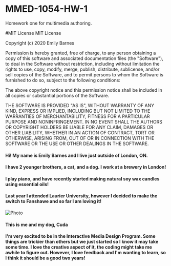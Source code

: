 # MMED-1054-HW-1
Homework one for multimedia authoring.


#MIT License
MIT License

Copyright (c) 2020 Emily Barnes

Permission is hereby granted, free of charge, to any person obtaining a copy
of this software and associated documentation files (the "Software"), to deal
in the Software without restriction, including without limitation the rights
to use, copy, modify, merge, publish, distribute, sublicense, and/or sell
copies of the Software, and to permit persons to whom the Software is
furnished to do so, subject to the following conditions:

The above copyright notice and this permission notice shall be included in all
copies or substantial portions of the Software.

THE SOFTWARE IS PROVIDED "AS IS", WITHOUT WARRANTY OF ANY KIND, EXPRESS OR
IMPLIED, INCLUDING BUT NOT LIMITED TO THE WARRANTIES OF MERCHANTABILITY,
FITNESS FOR A PARTICULAR PURPOSE AND NONINFRINGEMENT. IN NO EVENT SHALL THE
AUTHORS OR COPYRIGHT HOLDERS BE LIABLE FOR ANY CLAIM, DAMAGES OR OTHER
LIABILITY, WHETHER IN AN ACTION OF CONTRACT, TORT OR OTHERWISE, ARISING FROM,
OUT OF OR IN CONNECTION WITH THE SOFTWARE OR THE USE OR OTHER DEALINGS IN THE
SOFTWARE.

<html>
<head>
<title>MMED-1054-HW-1</title>
</head>
<body>
<h4>Hi! My name is Emily Barnes and I live just outside of London, ON.</h4>
<h4>I have 2 younger brothers, a cat, and a dog. I work at a brewery in London!</h4>
<h4>I play piano, and have recently started making natural soy wax candles using essential oils!</h4>
<h4>Last year I attended Laurier University, however I decided to make the switch to Fanshawe and so far I am loving it!</h4>

![Photo](images/fullsizeoutput_15.jpeg)

<h4>This is me and my dog, Cuda</h4>

<h4>I'm very excited to be in the Interactive Media Design Program. Some things are trickier than others but we just started so I know it may take some time. I love the creative aspect of it, the coding might take me awhile to figure out. However, I love feedback and I'm wanting to learn, so I think it should be a good two years!</h4>
